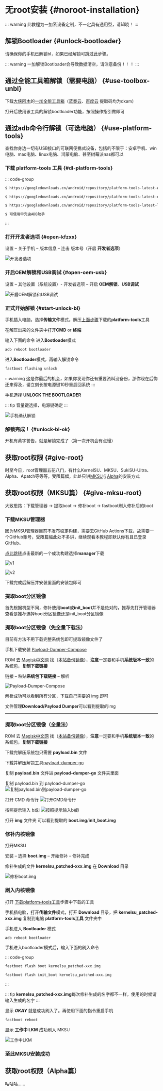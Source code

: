 # 无root安装 {#noroot-installation}

::: warning
此教程为一加系设备定制，不一定具有通用型，请知晓！
:::

## 解锁Bootloader {#unlock-bootloader}

请确保你的手机已解锁bl，如果已经解锁可跳过此步骤。

::: warning
一加解锁Bootloader会导致数据清空，请注意备份！！！
:::

## 通过全能工具箱解锁（需要电脑） {#use-toolbox-unbl}

下载[大侠阿木](https://coolapk.com/u/%E5%A4%A7%E4%BE%A0%E9%98%BF%E6%9C%A8)的[一加全能工具箱](https://optool.daxiaamu.com/wiki_pctool)（[蓝奏云](https://daxiaamu.lanzn.com/b03xkgs9a)、[百度云](https://pan.baidu.com/s/1GtTjrsccONw0ORFNtI03yg?pwd=dxam) 提取码均为dxam）

打开后使用该工具的解锁bootloader功能，按照操作指引做即可

## 通过adb命令行解锁（可选电脑） {#use-platform-tools}

查找你身边一切有USB接口的可联网便携式设备，包括的不限于：安卓手机、win电脑、mac电脑、linux电脑、鸿蒙电脑、甚至树莓派nas都可以

### 下载 platform-tools 工具 {#dl-platform-tools}

::: code-group
```sh [win]
$ https://googledownloads.cn/android/repository/platform-tools-latest-windows.zip
```

```sh [mac]
$ https://googledownloads.cn/android/repository/platform-tools-latest-darwin.zip
```

```sh [linux]
$ https://googledownloads.cn/android/repository/platform-tools-latest-linux.zip
```

```sh [android]
$ 可使用甲壳虫ADB助手
```
:::

### 打开开发者选项 {#open-kfzxx}

设置 – 关于手机 – 版本信息 – 连击 版本号（开启 **开发者选项**）

![开发者选项](./pictures/noroot-installation/开发者选项.jpg)

### 开启OEM解锁和USB调试 {#open-oem-usb}

设置 – 其他设置（系统设置）- 开发者选项 – 开启 **OEM解锁**、**USB调试**

![开启OEM解锁和USB调试](./pictures/noroot-installation/开启OEM解锁和USB调试.jpg)

### 正式开始解锁 {#start-unlock-bl}

手机插入电脑，选择**传输文件**模式，解压[上面步骤](#dl-platform-tools)下载的**platform-tools**工具

在解压出来的文件夹中打开**CMD** or **终端**

输入下面的命令 进入**Bootloader**模式

```sh
adb reboot bootloader
```

进入**Bootloader**模式，再输入解锁命令

```sh
fastboot flashing unlock
```

:::warning
这是你最后的机会，如果你发现你还有重要资料没备份，那你现在后悔还来得及，请立刻长按电源键10秒重启回系统
:::

手机选择 **UNLOCK THE BOOTLOADER**

::: tip
音量键选择，电源键确定
:::

![手机确认解锁](./pictures/noroot-installation/手机确认解锁.jpg)

### 解锁完成！ {#unlock-bl-ok}

开机有黄字警告，就是解锁完成了（第一次开机会有点慢）

## 获取root权限 {#give-root}

时至今日，root管理器五花八门，有什么KernelSU、MKSU、SukiSU-Ultra、Alpha、Apatch等等等，受限篇幅，此处只讲[MKSU](#give-mksu-root)与[Alpha](#获取root权限-alpha篇)的安装方式

## 获取root权限（MKSU篇） {#give-mksu-root}

大致思路：下载管理器 -> 提取boot -> 修补boot -> fastboot刷入修补后的boot

### 下载MKSU管理器

因为MKSU管理器目前不发布稳定构建，需要去GitHub Actions下载，故需要一个GitHub账号，受限篇幅此处不多讲，继续观看本教程即默认你有且已登录GitHub。

[点此跳转](https://github.com/5ec1cff/KernelSU/actions/workflows/build-manager.yml)点击最新的一个成功构建选择**manager**下载

![v1](./pictures/noroot-installation/dl-MKSU/1.png)

![v2](./pictures/noroot-installation/dl-MKSU/2.png)

下载完成后解压并安装里面的安装包即可

### 提取boot分区镜像

首先根据机型不同，修补使用**boot**或**init_boot**并不是绝对的，推荐先打开管理器查看是推荐选择boot分区镜像还是init_boot分区镜像

### 提取boot分区镜像（免全量下载法）

目前有方法不用下载完整系统包即可提取镜像文件了

手机下载安装 [Payload-Dumper-Compose](https://github.com/rcmiku/Payload-Dumper-Compose/releases)

ROM 去 [Magisk中文网](https://magiskcn.com/roms.html) 找（[本站备份镜像](roms)），**注意**一定要和手机**系统版本一致**的系统包，**复制下载链接**

链接 – 粘贴**系统包下载链接** – 解析

![Payload-Dumper-Compose](./pictures/noroot-installation/Payload-Dumper-Compose.jpg)

解析成功可以看到所有分区，下载自己需要的 img 即可

文件管理**Download/Payload Dumper**可以看到提取的img

------------------------------------------

### 提取boot分区镜像（全量法）

ROM 去 [Magisk中文网](https://magiskcn.com/roms.html) 找（[本站备份镜像](roms)），**注意**一定要和手机**系统版本一致**的系统包，**复制下载链接**

下载完解压系统包只需要 **payload.bin** 文件

下载并解压解包工具[payload-dumper-go](https://mrzzoxo.lanzoue.com/b02plgdpi)

复制 **payload.bin** 文件进 **payload-dumper-go** 文件夹里面

复制 payload.bin 到 payload-dumper-go
![复制payload.bin到payload-dumper-go](./pictures/noroot-installation/复制payload.bin到payload-dumper-go.jpg)

打开 CMD 命令行
![打开CMD命令行](./pictures/noroot-installation/打开CMD命令行.jpg)

按照提示输入 b或i
![按照提示输入b或i](./pictures/noroot-installation/按照提示输入b和i.jpg)

打开 **img** 文件夹 可以看到提取的 **boot.img**/**init_boot.img**

### 修补内核镜像

打开MKSU

安装 – 选择 **boot.img** – 开始修补 – 修补完成

修补生成的文件 **kernelsu_patched-xxx.img** 在 **Download** 目录

![修补boot.img](./pictures/noroot-installation/修补boot.img.jpg)

### 刷入内核镜像

打开 [下载platform-tools工具](#dl-platform-tools)步骤中下载的工具

手机插电脑，打开**传输文件**模式，打开 **Download** 目录，把 **kernelsu_patched-xxx.img** 复制到电脑 **platform-tools工具** 文件夹中

手机进入 **Bootloader** 模式

```sh
adb reboot bootloader
```

手机进入bootloader模式后，输入下面的刷入命令

::: code-group
```sh [boot刷入命令]
fastboot flash boot kernelsu_patched-xxx.img
```
```sh [init_boot刷入命令]
fastboot flash init_boot kernelsu_patched-xxx.img
```
:::

::: tip
**kernelsu_patched-xxx.img**每次修补生成的名字都不一样，使用的时候请输入生成的名字
:::

显示 ***OKAY*** 就是成功刷入了。再使用下面的指令重启手机

```sh
fastboot reboot
```

显示 **工作中 LKM** 成功刷入 MKSU

![工作中LKM](./pictures/noroot-installation/工作中LKM.jpg)

### 至此MKSU安装成功

## 获取root权限（Alpha篇）
咕咕咕......